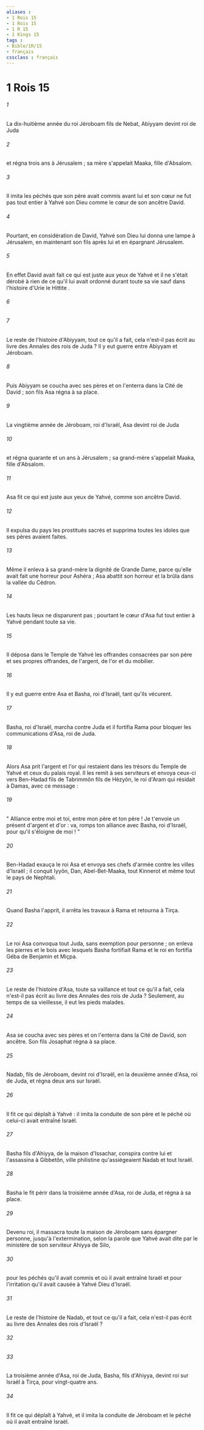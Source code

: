 ```yaml
---
aliases : 
- 1 Rois 15
- 1 Rois 15
- 1 R 15
- 1 Kings 15
tags : 
- Bible/1R/15
- français
cssclass : français
---
```


# 1 Rois 15

###### 1
La dix-huitième année du roi Jéroboam fils de Nebat, Abiyyam devint roi de Juda 
###### 2
et régna trois ans à Jérusalem ; sa mère s'appelait Maaka, fille d'Absalom. 
###### 3
Il imita les péchés que son père avait commis avant lui et son cœur ne fut pas tout entier à Yahvé son Dieu comme le cœur de son ancêtre David. 
###### 4
Pourtant, en considération de David, Yahvé son Dieu lui donna une lampe à Jérusalem, en maintenant son fils après lui et en épargnant Jérusalem. 
###### 5
En effet David avait fait ce qui est juste aux yeux de Yahvé et il ne s'était dérobé à rien de ce qu'il lui avait ordonné durant toute sa vie sauf dans l'histoire d'Urie le Hittite . 
###### 6

###### 7
Le reste de l'histoire d'Abiyyam, tout ce qu'il a fait, cela n'est-il pas écrit au livre des Annales des rois de Juda ? Il y eut guerre entre Abiyyam et Jéroboam. 
###### 8
Puis Abiyyam se coucha avec ses pères et on l'enterra dans la Cité de David ; son fils Asa régna à sa place. 
###### 9
La vingtième année de Jéroboam, roi d'Israël, Asa devint roi de Juda 
###### 10
et régna quarante et un ans à Jérusalem ; sa grand-mère s'appelait Maaka, fille d'Absalom. 
###### 11
Asa fit ce qui est juste aux yeux de Yahvé, comme son ancêtre David. 
###### 12
Il expulsa du pays les prostitués sacrés et supprima toutes les idoles que ses pères avaient faites. 
###### 13
Même il enleva à sa grand-mère la dignité de Grande Dame, parce qu'elle avait fait une horreur pour Ashéra ; Asa abattit son horreur et la brûla dans la vallée du Cédron. 
###### 14
Les hauts lieux ne disparurent pas ; pourtant le cœur d'Asa fut tout entier à Yahvé pendant toute sa vie. 
###### 15
Il déposa dans le Temple de Yahvé les offrandes consacrées par son père et ses propres offrandes, de l'argent, de l'or et du mobilier. 
###### 16
Il y eut guerre entre Asa et Basha, roi d'Israël, tant qu'ils vécurent. 
###### 17
Basha, roi d'Israël, marcha contre Juda et il fortifia Rama pour bloquer les communications d'Asa, roi de Juda. 
###### 18
Alors Asa prit l'argent et l'or qui restaient dans les trésors du Temple de Yahvé et ceux du palais royal. Il les remit à ses serviteurs et envoya ceux-ci vers Ben-Hadad fils de Tabrimmôn fils de Hèzyôn, le roi d'Aram qui résidait à Damas, avec ce message : 
###### 19
" Alliance entre moi et toi, entre mon père et ton père ! Je t'envoie un présent d'argent et d'or : va, romps ton alliance avec Basha, roi d'Israël, pour qu'il s'éloigne de moi ! " 
###### 20
Ben-Hadad exauça le roi Asa et envoya ses chefs d'armée contre les villes d'Israël ; il conquit Iyyôn, Dan, Abel-Bet-Maaka, tout Kinnerot et même tout le pays de Nephtali. 
###### 21
Quand Basha l'apprit, il arrêta les travaux à Rama et retourna à Tirça. 
###### 22
Le roi Asa convoqua tout Juda, sans exemption pour personne ; on enleva les pierres et le bois avec lesquels Basha fortifiait Rama et le roi en fortifia Géba de Benjamin et Miçpa. 
###### 23
Le reste de l'histoire d'Asa, toute sa vaillance et tout ce qu'il a fait, cela n'est-il pas écrit au livre des Annales des rois de Juda ? Seulement, au temps de sa vieillesse, il eut les pieds malades. 
###### 24
Asa se coucha avec ses pères et on l'enterra dans la Cité de David, son ancêtre. Son fils Josaphat régna à sa place. 
###### 25
Nadab, fils de Jéroboam, devint roi d'Israël, en la deuxième année d'Asa, roi de Juda, et régna deux ans sur Israël. 
###### 26
Il fit ce qui déplaît à Yahvé : il imita la conduite de son père et le péché où celui-ci avait entraîné Israël. 
###### 27
Basha fils d'Ahiyya, de la maison d'Issachar, conspira contre lui et l'assassina à Gibbetôn, ville philistine qu'assiégeaient Nadab et tout Israël. 
###### 28
Basha le fit périr dans la troisième année d'Asa, roi de Juda, et régna à sa place. 
###### 29
Devenu roi, il massacra toute la maison de Jéroboam sans épargner personne, jusqu'à l'extermination, selon la parole que Yahvé avait dite par le ministère de son serviteur Ahiyya de Silo, 
###### 30
pour les péchés qu'il avait commis et où il avait entraîné Israël et pour l'irritation qu'il avait causée à Yahvé Dieu d'Israël. 
###### 31
Le reste de l'histoire de Nadab, et tout ce qu'il a fait, cela n'est-il pas écrit au livre des Annales des rois d'Israël ? 
###### 32

###### 33
La troisième année d'Asa, roi de Juda, Basha, fils d'Ahiyya, devint roi sur Israël à Tirça, pour vingt-quatre ans. 
###### 34
Il fit ce qui déplaît à Yahvé, et il imita la conduite de Jéroboam et le péché où il avait entraîné Israël. 
